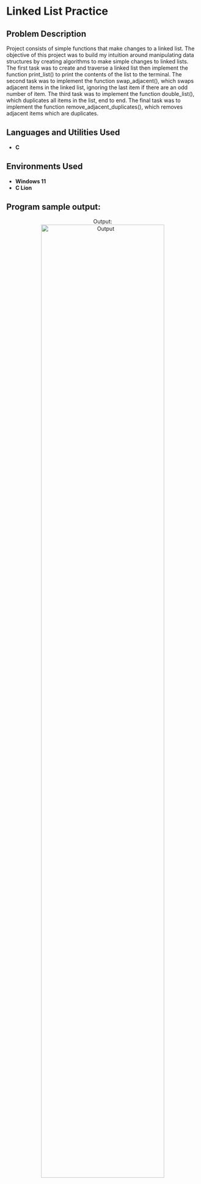 <h1>Linked List Practice</h1>

<h2>Problem Description</h2>
Project consists of simple functions that make changes to a linked list. The objective of this project was to build my intuition around manipulating data structures by creating algorithms to make simple changes to linked lists. The first task was to create and traverse a linked list then implement the function print_list() to print the contents of the list to the terminal. The second task was to implement the function swap_adjacent(), which swaps adjacent items in the linked list, ignoring the last
item if there are an odd number of item. The third task was to implement the function double_list(), which duplicates all items in the list, end to end. The final task was to implement the function remove_adjacent_duplicates(), which removes adjacent items which are duplicates. 
<br />


<h2>Languages and Utilities Used</h2>

- <b>C</b> 

<h2>Environments Used </h2>

- <b>Windows 11</b>
- <b>C Lion</b>

<h2>Program sample output:</h2>

<p align="center">
Output: <br/>
<img src="https://imgur.com/a/u6rRSHS" height="80%" width="80%" alt="Output"/>
<br />

